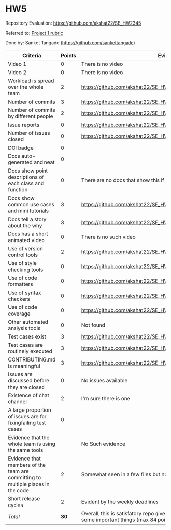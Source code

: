 
# HW5
Repository Evaluation: https://github.com/akshat22/SE_HW2345

Referred to: [Project 1 rubric](https://github.com/txt/se22/blob/main/docs/proj1.md#rubric)

Done by: Sanket Tangade (https://github.com/sankettangade)

| **Criteria**                                                                       | **Points** | **Evidence**                                                                                                                                      |
|------------------------------------------------------------------------------------|------------|---------------------------------------------------------------------------------------------------------------------------------------------------|
| Video 1                                                                            | 0          | There is no video                                                                                                                                 |
| Video 2                                                                            | 0          | There is no video                                                                                                                                 |
| Workload is spread over the whole team                                             | 2          | https://github.com/akshat22/SE_HW2345/graphs/contributors                                                                                            |
| Number of commits                                                                  | 3          | https://github.com/akshat22/SE_HW2345/graphs/commit-activity                                                                                    |
| Number of commits by different people                                              | 2          | https://github.com/akshat22/SE_HW2345/graphs/contributors                                                                     |
| Issue reports                                                                      | 0          |https://github.com/akshat22/SE_HW2345/issues                                                                                     |
| Number of issues closed                                                            | 0         |https://github.com/akshat22/SE_HW2345/issues                                                                                      |
| DOI badge                                                                          | 0        |                                                                        |
| Docs auto-generated and neat                                                       | 0        |                                                |
| Docs show point descriptions of each class and function                            | 0          | There are no docs that show this if you don't count code comments                                                                                 |
| Docs show common use cases and mini tutorials                                      | 3          | https://github.com/akshat22/SE_HW2345#readme                                                                                 |
| Docs tell a story about the why                                                    | 3          | https://github.com/akshat22/SE_HW2345#readme                                                                                 |
| Docs has a short animated video                                                    | 0          | There is no such video                                                                                                                            |
| Use of version control tools                                                       | 2          | https://github.com/akshat22/SE_HW2345                                                                                                      |
| Use of style checking tools                                                        | 0          | https://github.com/akshat22/SE_HW2345/blob/main/requirements.txt                                                                               |
| Use of code formatters                                                             | 0          | https://github.com/akshat22/SE_HW2345/blob/main/requirements.txt                                                                              |
| Use of syntax checkers                                                             | 0          | https://github.com/akshat22/SE_HW2345                                                                                        |
| Use of code coverage                                                               | 0          | https://github.com/akshat22/SE_HW2345/blob/main                      |
| Other automated analysis tools                                                     | 0          | Not found                                                                               |
| Test cases exist                                                                   | 3          | https://github.com/akshat22/SE_HW2345/tree/main/test                                        |
| Test cases are routinely executed                                                  | 3          | https://github.com/akshat22/SE_HW2345/tree/main/test                                                             |
| CONTRIBUTING.md is meaningful                                                      | 3          | https://github.com/akshat22/SE_HW2345/blob/main/CONTRIBUTING.md                                                                               |
| Issues are discussed before they are closed                                        | 0          | No issues available                                                                                             |
| Existence of chat channel                                                          | 2          | I'm sure there is one                                                                                                                      |
| A large proportion of issues are for fixingfailing test cases                      | 0          |                                                                                                 |
| Evidence that the whole team is using the same tools                               |          | No Such evidence   |
| Evidence that members of the team are committing to multiple places in the code    | 2          | Somewhat seen in a few files but not all                                    |
| Short release cycles                                                               | 2          | Evident by the weekly deadlines                                                                                                                   |
| _Total_                                                                            | **30**     | Overall, this is satisfatory repo given the Project 1 rubric but missing some important things (max 84 points)                                                                          |
